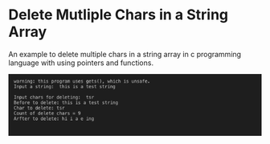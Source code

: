 # Delete Mutliple Chars in a String Array


An example to delete multiple chars in a string array in c programming language with using pointers and functions.

<img src="test.png" alt="test"/>
